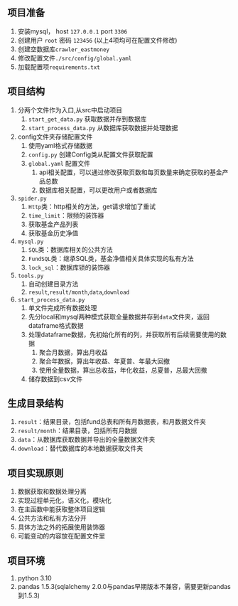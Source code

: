 ## 项目准备
1. 安装mysql， host `127.0.0.1` port `3306`
2. 创建用户 `root` 密码 `123456` (以上4项均可在配置文件修改)
3. 创建空数据库`crawler_eastmoney`
4. 修改配置文件`./src/config/global.yaml`
5. 加载配置项`requirements.txt`
## 项目结构
1. 分两个文件作为入口,从src中启动项目
   1. `start_get_data.py` 获取数据并存到数据库
   2. `start_process_data.py` 从数据库获取数据并处理数据
2. config文件夹存储配置文件
   1. 使用yaml格式存储数据
   2. `config.py` 创建Config类从配置文件获取配置
   3. `global.yaml` 配置文件
      1. api相关配置，可以通过修改获取页数和每页数量来确定获取的基金产品总数
      2. 数据库相关配置，可以更改用户或者数据库
3. `spider.py`
   1. `Http`类：http相关的方法，get请求增加了重试
   2. `time_limit`：限频的装饰器
   3. 获取基金产品列表
   4. 获取基金历史净值
4. `mysql.py`
   1. `SQL`类：数据库相关的公共方法
   2. `FundSQL`类：继承SQL类，基金净值相关具体实现的私有方法
   3. `lock_sql`：数据库锁的装饰器
5. `tools.py`
   1. 自动创建目录方法
   2. `result`,`result/month`,`data`,`download`
6. `start_process_data.py`
   1. 单文件完成所有数据处理
   2. 先分local和mysql两种模式获取全量数据并存到`data`文件夹，返回dataframe格式数据
   3. 处理dataframe数据，先初始化所有的列，并获取所有后续需要使用的数据
      1. 聚合月数据，算出月收益
      2. 聚合年数据，算出年收益、年夏普、年最大回撤
      3. 使用全量数据，算出总收益，年化收益，总夏普，总最大回撤
   4. 储存数据到csv文件
## 生成目录结构
1. `result`：结果目录，包括fund总表和所有月数据表，和月数据文件夹
2. `result/month`：结果目录，包括所有月数据
3. `data`：从数据库获取数据并导出的全量数据文件夹
4. `download`：替代数据库的本地数据获取文件夹
## 项目实现原则
1. 数据获取和数据处理分离
2. 实现过程单元化，语义化，模块化
3. 在主函数中能获取整体项目逻辑
4. 公共方法和私有方法分开
5. 具体方法之外的拓展使用装饰器
6. 可能变动的内容放在配置文件里
   
## 项目环境
1. python 3.10
2. pandas 1.5.3(sqlalchemy 2.0.0与pandas早期版本不兼容，需要更新pandas到1.5.3)

